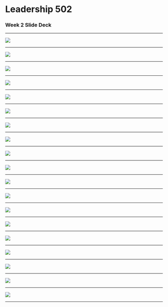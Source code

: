 
# Leadership 502

### Week 2 Slide Deck

---

![](LDRS502-6/assets/Slide01.jpeg)

---

![](LDRS502-6/assets/Slide02.jpeg)

---

![](LDRS502-6/assets/Slide03.jpeg)

---

![](LDRS502-6/assets/Slide04.jpeg)

---

![](LDRS502-6/assets/Slide05.jpeg)

---

![](LDRS502-6/assets/Slide06.jpeg)

---

![](LDRS502-6/assets/Slide07.jpeg)

---

![](LDRS502-6/assets/Slide08.jpeg)

---

![](LDRS502-6/assets/Slide09.jpeg)

---

![](LDRS502-6/assets/Slide10.jpeg)

---

![](LDRS502-6/assets/Slide11.jpeg)

---

![](LDRS502-6/assets/Slide12.jpeg)

---

![](LDRS502-6/assets/Slide13.jpeg)

---

![](LDRS502-6/assets/Slide14.jpeg)

---

![](LDRS502-6/assets/Slide15.jpeg)

---

![](LDRS502-6/assets/Slide16.jpeg)

---

![](LDRS502-6/assets/Slide17.jpeg)

---

![](LDRS502-6/assets/Slide18.jpeg)

---

![](LDRS502-6/assets/Slide19.jpeg)

---
